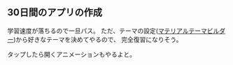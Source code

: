 ## 30日間のアプリの作成

学習速度が落ちるので一旦パス。
ただ、テーマの設定([マテリアルテーマビルダー](https://m3.material.io/theme-builder#/custom))から好きなテーマを決めてやるので、
完全復習になりそう。

タップしたら開くアニメーションもやるよと。
